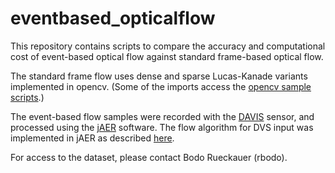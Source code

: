 # eventbased_opticalflow
This repository contains scripts to compare the accuracy and computational cost of event-based optical flow against standard frame-based optical flow.

The standard frame flow uses dense and sparse Lucas-Kanade variants implemented in opencv. 
(Some of the imports access the [opencv sample scripts](https://github.com/opencv/opencv/tree/master/samples/python).)

The event-based flow samples were recorded with the [DAVIS](https://inivation.com/dvs/) sensor, and processed using the [jAER](https://github.com/SensorsINI/jaer) software. The flow algorithm for DVS input was implemented in jAER as described [here](https://www.frontiersin.org/articles/10.3389/fnins.2016.00176/full).

For access to the dataset, please contact Bodo Rueckauer (rbodo).
